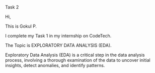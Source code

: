 Task 2

Hi, 

This is Gokul P. 

I complete my Task 1 in my internship on CodeTech.

The Topic is EXPLORATORY DATA ANALYSIS (EDA).

Exploratory Data Analysis (EDA) is a critical step in the data analysis process, involving a thorough examination of the data to uncover initial insights, detect anomalies, and identify patterns. 

